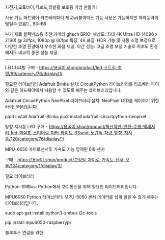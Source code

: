 자전거,오토바이,킥보드,외발휠 보호용 가방 만들기!

사용 가능 하드웨어
라즈베리파이 제로w(블랙박스 기능 사용은 가능하지만 처리능력이 딸릴수 있음!) , B3~B5


부가 재료
블랙박스용 추천 카메라
gitech BRIO:
해상도: 최대 4K Ultra HD (4096 x 2160) @ 30fps, 1080p @ 60fps
특징: 4K 화질, HDR 기능 및 자동 조명 보정으로 다양한 조명 환경에서 우수한 화질 제공.
야간 성능: 고급 조명 보정 기술로 저조도 환경에서도 비교적 좋은 성능 제공.

----------
LED 144발
구매 - https://용굴이.shop/product/led-스트립-조명/99/category/76/display/1/

필요한 라이브러리
Adafruit Blinka 설치: CircuitPython 라이브러리를 라즈베리 파이와 같은 하드웨어에서 사용할 수 있도록 해주는 라이브러리입니다.

Adafruit CircuitPython NeoPixel 라이브러리 설치: NeoPixel LED를 제어하기 위한 라이브러리입니다.

pip3 install Adafruit-Blinka
pip3 install adafruit-circuitpython-neopixel


방향 지시등 LED
구매 - https://용굴이.shop/product/혁신적인-안전-주행-액세서리-led-화살표-스티어링-미러-라이트-33smd-노란색-차량-방향-지시등/120/category/76/display/1/

MPU-6050 자이로센서및 가속도 기능 탑제된 6축 센서

구매 - https://용굴이.shop/product/고정밀-자이로-가속도-센서-모듈/124/category/1/display/3/

필요 라이브러리

Python-SMBus: Python에서 I2C 통신을 위해 필요한 라이브러리입니다.

MPU6050 Python 라이브러리: MPU-6050 센서 데이터를 쉽게 읽을 수 있게 해주는 라이브러리입니다.

sudo apt-get install python3-smbus i2c-tools

pip install mpu6050-raspberrypi

블루투스 연결을 위한





